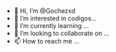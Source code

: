 - 👋 Hi, I’m @Gochezxd
- 👀 I’m interested in codigos...
- 🌱 I’m currently learning ...
- 💞️ I’m looking to collaborate on ...
- 📫 How to reach me ...

<!---
Gochezxd/Gochezxd is a ✨ special ✨ repository because its `README.md` (this file) appears on your GitHub profile.
You can click the Preview link to take a look at your changes.
--->
